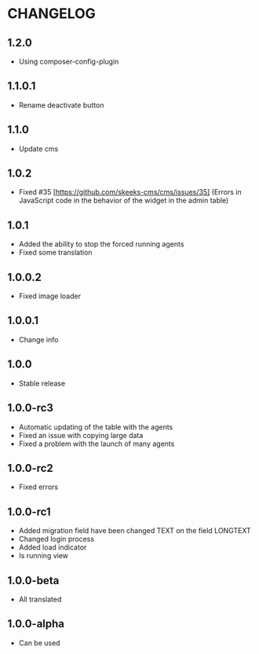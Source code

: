 CHANGELOG
==============

1.2.0
-----------------
 * Using composer-config-plugin
 
1.1.0.1
-----------------
  * Rename deactivate button
  
  
1.1.0
-----------------
  * Update cms

1.0.2
-----------------
  * Fixed #35 [https://github.com/skeeks-cms/cms/issues/35] (Errors in JavaScript code in the behavior of the widget in the admin table)

1.0.1
-----------------
  * Added the ability to stop the forced running agents
  * Fixed some translation

1.0.0.2
-----------------
  * Fixed image loader

1.0.0.1
-----------------
  * Change info

1.0.0
-----------------
  * Stable release
  
1.0.0-rc3
-----------------
  * Automatic updating of the table with the agents
  * Fixed an issue with copying large data
  * Fixed a problem with the launch of many agents

1.0.0-rc2
-----------------
  * Fixed errors

1.0.0-rc1
-----------------
  * Added migration field have been changed TEXT on the field LONGTEXT
  * Changed login process
  * Added load indicator
  * Is running view

1.0.0-beta
-----------------
  * All translated

1.0.0-alpha
-----------------
  * Can be used

